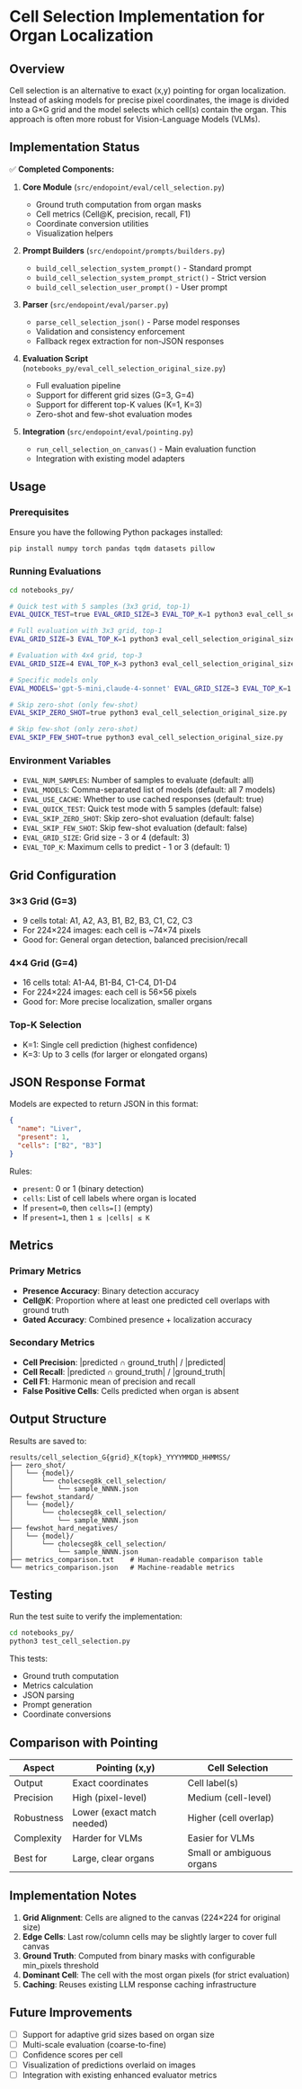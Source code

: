 # Cell Selection Implementation for Organ Localization

## Overview

Cell selection is an alternative to exact (x,y) pointing for organ localization. Instead of asking models for precise pixel coordinates, the image is divided into a G×G grid and the model selects which cell(s) contain the organ. This approach is often more robust for Vision-Language Models (VLMs).

## Implementation Status

✅ **Completed Components:**

1. **Core Module** (`src/endopoint/eval/cell_selection.py`)
   - Ground truth computation from organ masks
   - Cell metrics (Cell@K, precision, recall, F1)
   - Coordinate conversion utilities
   - Visualization helpers

2. **Prompt Builders** (`src/endopoint/prompts/builders.py`)
   - `build_cell_selection_system_prompt()` - Standard prompt
   - `build_cell_selection_system_prompt_strict()` - Strict version
   - `build_cell_selection_user_prompt()` - User prompt

3. **Parser** (`src/endopoint/eval/parser.py`)
   - `parse_cell_selection_json()` - Parse model responses
   - Validation and consistency enforcement
   - Fallback regex extraction for non-JSON responses

4. **Evaluation Script** (`notebooks_py/eval_cell_selection_original_size.py`)
   - Full evaluation pipeline
   - Support for different grid sizes (G=3, G=4)
   - Support for different top-K values (K=1, K=3)
   - Zero-shot and few-shot evaluation modes

5. **Integration** (`src/endopoint/eval/pointing.py`)
   - `run_cell_selection_on_canvas()` - Main evaluation function
   - Integration with existing model adapters

## Usage

### Prerequisites

Ensure you have the following Python packages installed:
```bash
pip install numpy torch pandas tqdm datasets pillow
```

### Running Evaluations

```bash
cd notebooks_py/

# Quick test with 5 samples (3x3 grid, top-1)
EVAL_QUICK_TEST=true EVAL_GRID_SIZE=3 EVAL_TOP_K=1 python3 eval_cell_selection_original_size.py

# Full evaluation with 3x3 grid, top-1
EVAL_GRID_SIZE=3 EVAL_TOP_K=1 python3 eval_cell_selection_original_size.py

# Evaluation with 4x4 grid, top-3
EVAL_GRID_SIZE=4 EVAL_TOP_K=3 python3 eval_cell_selection_original_size.py

# Specific models only
EVAL_MODELS='gpt-5-mini,claude-4-sonnet' EVAL_GRID_SIZE=3 EVAL_TOP_K=1 python3 eval_cell_selection_original_size.py

# Skip zero-shot (only few-shot)
EVAL_SKIP_ZERO_SHOT=true python3 eval_cell_selection_original_size.py

# Skip few-shot (only zero-shot)
EVAL_SKIP_FEW_SHOT=true python3 eval_cell_selection_original_size.py
```

### Environment Variables

- `EVAL_NUM_SAMPLES`: Number of samples to evaluate (default: all)
- `EVAL_MODELS`: Comma-separated list of models (default: all 7 models)
- `EVAL_USE_CACHE`: Whether to use cached responses (default: true)
- `EVAL_QUICK_TEST`: Quick test mode with 5 samples (default: false)
- `EVAL_SKIP_ZERO_SHOT`: Skip zero-shot evaluation (default: false)
- `EVAL_SKIP_FEW_SHOT`: Skip few-shot evaluation (default: false)
- `EVAL_GRID_SIZE`: Grid size - 3 or 4 (default: 3)
- `EVAL_TOP_K`: Maximum cells to predict - 1 or 3 (default: 1)

## Grid Configuration

### 3×3 Grid (G=3)
- 9 cells total: A1, A2, A3, B1, B2, B3, C1, C2, C3
- For 224×224 images: each cell is ~74×74 pixels
- Good for: General organ detection, balanced precision/recall

### 4×4 Grid (G=4)
- 16 cells total: A1-A4, B1-B4, C1-C4, D1-D4
- For 224×224 images: each cell is 56×56 pixels
- Good for: More precise localization, smaller organs

### Top-K Selection
- K=1: Single cell prediction (highest confidence)
- K=3: Up to 3 cells (for larger or elongated organs)

## JSON Response Format

Models are expected to return JSON in this format:
```json
{
  "name": "Liver",
  "present": 1,
  "cells": ["B2", "B3"]
}
```

Rules:
- `present`: 0 or 1 (binary detection)
- `cells`: List of cell labels where organ is located
- If `present=0`, then `cells=[]` (empty)
- If `present=1`, then `1 ≤ |cells| ≤ K`

## Metrics

### Primary Metrics
- **Presence Accuracy**: Binary detection accuracy
- **Cell@K**: Proportion where at least one predicted cell overlaps with ground truth
- **Gated Accuracy**: Combined presence + localization accuracy

### Secondary Metrics
- **Cell Precision**: |predicted ∩ ground_truth| / |predicted|
- **Cell Recall**: |predicted ∩ ground_truth| / |ground_truth|
- **Cell F1**: Harmonic mean of precision and recall
- **False Positive Cells**: Cells predicted when organ is absent

## Output Structure

Results are saved to:
```
results/cell_selection_G{grid}_K{topk}_YYYYMMDD_HHMMSS/
├── zero_shot/
│   └── {model}/
│       └── cholecseg8k_cell_selection/
│           └── sample_NNNN.json
├── fewshot_standard/
│   └── {model}/
│       └── cholecseg8k_cell_selection/
│           └── sample_NNNN.json
├── fewshot_hard_negatives/
│   └── {model}/
│       └── cholecseg8k_cell_selection/
│           └── sample_NNNN.json
├── metrics_comparison.txt    # Human-readable comparison table
└── metrics_comparison.json   # Machine-readable metrics
```

## Testing

Run the test suite to verify the implementation:
```bash
cd notebooks_py/
python3 test_cell_selection.py
```

This tests:
- Ground truth computation
- Metrics calculation
- JSON parsing
- Prompt generation
- Coordinate conversions

## Comparison with Pointing

| Aspect | Pointing (x,y) | Cell Selection |
|--------|---------------|----------------|
| Output | Exact coordinates | Cell label(s) |
| Precision | High (pixel-level) | Medium (cell-level) |
| Robustness | Lower (exact match needed) | Higher (cell overlap) |
| Complexity | Harder for VLMs | Easier for VLMs |
| Best for | Large, clear organs | Small or ambiguous organs |

## Implementation Notes

1. **Grid Alignment**: Cells are aligned to the canvas (224×224 for original size)
2. **Edge Cells**: Last row/column cells may be slightly larger to cover full canvas
3. **Ground Truth**: Computed from binary masks with configurable min_pixels threshold
4. **Dominant Cell**: The cell with the most organ pixels (for strict evaluation)
5. **Caching**: Reuses existing LLM response caching infrastructure

## Future Improvements

- [ ] Support for adaptive grid sizes based on organ size
- [ ] Multi-scale evaluation (coarse-to-fine)
- [ ] Confidence scores per cell
- [ ] Visualization of predictions overlaid on images
- [ ] Integration with existing enhanced evaluator metrics